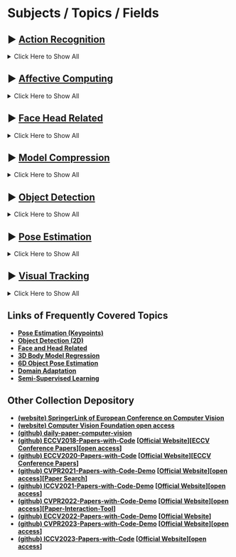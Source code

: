 # Subjects / Topics / Fields

## ▶ [Action Recognition](./action_recognition)
<details>
<summary>Click Here to Show All</summary>
  
* **[Definition]** Action recognition is to classify short video clips that have been pre-segmented (Actually, videos in real environments are generally not pre-segmented and contain a lot of irrelevant information).
* **[Supplement]** The category of action recognition is usually all kinds of human actions, so it can also be called **Human Action Recognition**. However, most of the algorithms developed based on this problem are not specific to people, and can also be used for other types of video classification. In addition, the task of action recognition generally does not include the problem of **Temporal Action Detection** in videos.

</details>

## ▶ [Affective Computing](./affective_computing)
<details>
<summary>Click Here to Show All</summary>
  
* **[Definition]** Affective computing is to establish a harmonious human-computer environment by giving the computer the ability to recognize, understand, express and adapt to human affections, and make the computer have higher and comprehensive intelligence.
* **[Supplement]** In computer vision field, the current affective computing mainly refers to **Facial Expression Recognition**, which includes three directions: universal expression recognition, **Facial Action Coding System (FACS)**, and continuous expression model **Valence-Arousal**. In addition, the input of accurate affective computing should be multimodal, including facial expression, voice and intonation, text information, body behavior and even electroencephalogram (EEG) signal. The definition of affection is always ambiguous for its multi-interdisciplinary character. So affective computing is rather difficult and has a long way to go.

</details>

## ▶ [Face Head Related](./face_head_related)
<details>
<summary>Click Here to Show All</summary>

* **[Definition]** Here, we will collect some algorithms and materials about people face and head including detection, estimation, reconstruction and recognition in Computer Vision. The input is mostly a 2D image (may also having RGB-D or RGB-times). The outputs are points, bounding-boxes, Euler angles and so on.
* **[Supplement]** Various tasks in deep learning based Computer Vision have strong relation with person's face, sometimes the head. Therefore, we do not discuss them separately. Especially, the face related works or fileds include **Face Detection**, **Face Alignment**, **Face Reconstruction (3D)**, **Face Recognition**, **Beautify Face** and so on. The head related tasks are mainly about **Head Detector** and **Head/Hand Pose Estimation**. We will also introduce some other interesting related topics as long as we have found thems.

</details>

## ▶ [Model Compression](./model_compression)
<details>
<summary>Click Here to Show All</summary>
  
* **[Definition]** Model compression is to minimize the consumption of storage space, computing space and time of deep models, and is also committed to accelerating the training and inference of the model.
* **[Supplement]** Deep learning makes the performance of many computer vision tasks reach an unprecedented height. Although the complex model has better performance, the high storage space and computing resource consumption are the important reasons that make it difficult to effectively apply in various hardware platforms. Therefore, model compression is essential. To solve these problems, it is necessary to cut in from many aspects, including **machine learning algorithm**, **optimization theory**, **computer architecture**, **data compression**, **index compilation** and **hardware design**. The methods of model compression can be roughly divided into: **low rank approximation**, **network pruning**, **network quantification**, **knowledge distillation** and **compact network design**. This is the last battlefield of large-scale application of computer vision.

</details>

## ▶ [Object Detection](./object_detection)
<details>
<summary>Click Here to Show All</summary>
  
* **[Definition]** The task of object detection includes the location and classification of the pre-defined objects in the image.
* **[Supplement]** Object detection is always one of the basic, popular and important tasks in the field of computer vision. Especially after the great breakthrough of deep learning technology in **Image Classification** task (in 2012), the development of object detection is rather rapid, even now it is still the most active topic. Many technologies, ideas and innovations based on object detection have great significance for reference and promotion in other fields. Object detection is absolutely a bright pearl in the CV crown.

</details>

## ▶ [Pose Estimation](./pose_estimation)
<details>
<summary>Click Here to Show All</summary>
  
* **[Definition]** Given a 2D RGB image, the traditional task of pose estimation is to predict and output all the keypoints of human bodies contained in it, and connect them into independent skeletons.
* **[Supplement]** On this basis, there are other pose estimation tasks under different types of input. Such as **3D Pose Estimation** (RGBD), video based **Pose Estimation and Tracking** (videos), **WiFi Reflection Based Pose Estimation** (WiFi info) and **Human Body Pose and Shape Estimation** (3D motion data). Pose estimation can be used not only for practical applications directly, but also to tackle other computer vision tasks.

</details>

## ▶ [Visual Tracking](./visual_tracking)
<details>
<summary>Click Here to Show All</summary>
  
* **[Definition]** Visual tracking refers to the detection, extraction, recognition and tracking of moving objects in image sequences.
* **[Supplement]** The purpose of visual tracking is to obtain the motion parameters of the moving object, such as position, velocity, acceleration and trajectory, so as to process and analyze the next step, realize the behavior understanding of the moving object, and complete the higher level visual task. Visual tracking can be divided into two branches, CNN and correlation filtering. At present, CNN has not fully occupied the field of tracking. On the one hand, CNN model has poor real-time processing of images, on the other hand, there is a lot of redundant information in video. Visual tracking is the most significant and challenging task in the CV field.

</details>

## Links of Frequently Covered Topics

* [**Pose Estimation (Keypoints)**](https://github.com/hnuzhy/CV_DL_Gather/blob/master/pose_estimation/readme_details.md)
* [**Object Detection (2D)**](https://github.com/hnuzhy/CV_DL_Gather/tree/master/object_detection)
* [**Face and Head Related**](https://github.com/hnuzhy/CV_DL_Gather/blob/master/face_head_related/readme.md)
* [**3D Body Model Regression**](https://github.com/hnuzhy/CV_DL_Gather/blob/master/others/3D_Body_Model_Regression.md)
* [**6D Object Pose Estimation**](https://github.com/hnuzhy/CV_DL_Gather/blob/master/others/6D_Object_Pose_Estimation.md)
* [**Domain Adaptation**](https://github.com/hnuzhy/CV_DL_Gather/blob/master/transfer_learning/Domain_Adaptation.md)
* [**Semi-Supervised Learning**](https://github.com/hnuzhy/CV_DL_Gather/blob/master/transfer_learning/Semi-Supervised_Learning.md)


## Other Collection Depository

* **[(website) SpringerLink of European Conference on Computer Vision](https://link.springer.com/conference/eccv)**
* **[(website) Computer Vision Foundation open access](https://openaccess.thecvf.com/menu)**
* **[(github) daily-paper-computer-vision](https://github.com/amusi/daily-paper-computer-vision)**
* **[(github) ECCV2018-Papers-with-Code](https://github.com/amusi/ECCV2022-Papers-with-Code) [[Official Website](https://eccv2018.org/)][[ECCV Conference Papers](https://www.ecva.net/papers.php)][[open access](https://openaccess.thecvf.com/ECCV2018)]**
* **[(github) ECCV2020-Papers-with-Code](https://github.com/amusi/ECCV2022-Papers-with-Code) [[Official Website](https://eccv2020.eu/)][[ECCV Conference Papers](https://www.ecva.net/papers.php)]**
* **[(github) CVPR2021-Papers-with-Code-Demo](https://github.com/DWCTOD/CVPR2022-Papers-with-Code-Demo/blob/main/CVPR2021.md) [[Official Website](https://cvpr2021.thecvf.com/)][[open access](https://openaccess.thecvf.com/CVPR2021)][[Paper Search](https://public.tableau.com/app/profile/joshpreston/viz/CVPR2021/Dashboard1)]**
* **[(github) ICCV2021-Papers-with-Code-Demo](https://github.com/DWCTOD/ICCV2021-Papers-with-Code-Demo) [[Official Website](http://iccv2021.thecvf.com/home)][[open access](https://openaccess.thecvf.com/ICCV2021)]**
* **[(github) CVPR2022-Papers-with-Code-Demo](https://github.com/DWCTOD/CVPR2022-Papers-with-Code-Demo) [[Official Website](https://cvpr2022.thecvf.com/)][[open access](https://openaccess.thecvf.com/CVPR2022)][[Paper-Interaction-Tool](https://public.tableau.com/views/CVPR2022/Dashboard1)]**
* **[(github) ECCV2022-Papers-with-Code-Demo](https://github.com/DWCTOD/ECCV2022-Papers-with-Code-Demo) [[Official Website](https://eccv2022.ecva.net/)]**
* **[(github) CVPR2023-Papers-with-Code-Demo](https://github.com/DWCTOD/CVPR2023-Papers-with-Code-Demo) [[Official Website](https://cvpr2023.thecvf.com/)][[open access](https://openaccess.thecvf.com/CVPR2023)]**
* **[(github) ICCV2023-Papers-with-Code](https://github.com/amusi/ICCV2023-Papers-with-Code) [[Official Website](http://iccv2023.thecvf.com/home)][[open access](https://openaccess.thecvf.com/ICCV2023)]**
